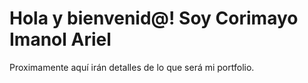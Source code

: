 # Hola y bienvenid@! Soy Corimayo Imanol Ariel


Proximamente aquí irán detalles de lo que será mi portfolio.

